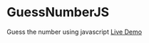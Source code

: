 # GuessNumberJS

Guess the number using javascript <a href='https://benevolent-kelpie-01c935.netlify.app/'>Live Demo</a>
